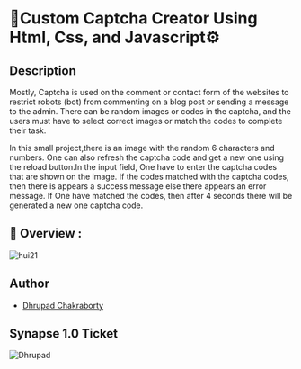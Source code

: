 # 🔧Custom Captcha Creator Using Html, Css, and Javascript⚙️

## Description

Mostly, Captcha is used on the comment or contact form of the websites to restrict robots (bot) from commenting on a blog post or sending a message to the admin. There can be random images or codes in the captcha, and the users must have to select correct images or match the codes to complete their task.

In this small project,there is an image with the random 6 characters and numbers. One can also refresh the captcha code and get a new one using the reload button.In the input field, One have to enter the captcha codes that are shown on the image. If the codes matched with the captcha codes, then there is appears a success message else there appears an error message. If One have matched the codes, then after 4 seconds there will be generated a new one captcha code.

## 🔮 Overview :

![hui21](https://user-images.githubusercontent.com/91726340/214823937-967b9bb7-2d2b-4d9e-8816-60a83a335ee4.gif)

## Author

* [Dhrupad Chakraborty](https://github.com/dhrupad17)

## Synapse 1.0 Ticket

![Dhrupad](https://user-images.githubusercontent.com/91726340/211203653-48a1b4d7-c88e-4090-a59d-fd7e59dbe98d.png)
